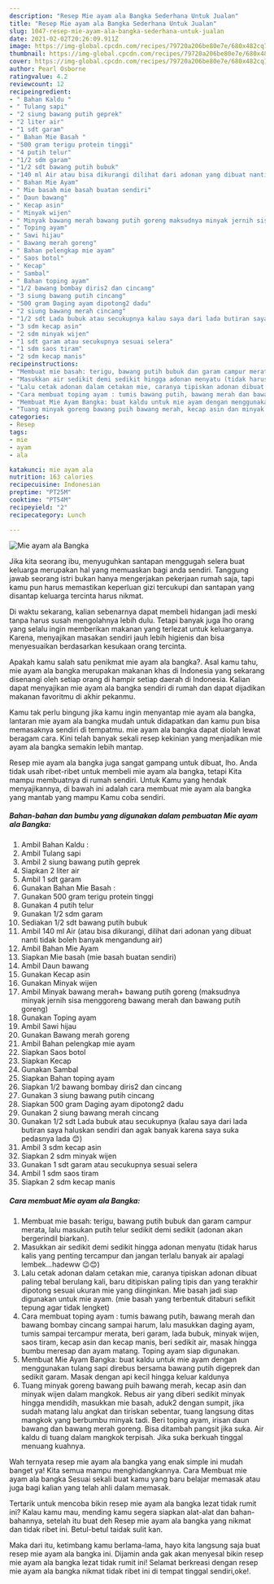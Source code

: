 ```yaml
---
description: "Resep Mie ayam ala Bangka Sederhana Untuk Jualan"
title: "Resep Mie ayam ala Bangka Sederhana Untuk Jualan"
slug: 1047-resep-mie-ayam-ala-bangka-sederhana-untuk-jualan
date: 2021-02-02T20:26:09.911Z
image: https://img-global.cpcdn.com/recipes/79720a206be80e7e/680x482cq70/mie-ayam-ala-bangka-foto-resep-utama.jpg
thumbnail: https://img-global.cpcdn.com/recipes/79720a206be80e7e/680x482cq70/mie-ayam-ala-bangka-foto-resep-utama.jpg
cover: https://img-global.cpcdn.com/recipes/79720a206be80e7e/680x482cq70/mie-ayam-ala-bangka-foto-resep-utama.jpg
author: Pearl Osborne
ratingvalue: 4.2
reviewcount: 12
recipeingredient:
- " Bahan Kaldu "
- " Tulang sapi"
- "2 siung bawang putih geprek"
- "2 liter air"
- "1 sdt garam"
- " Bahan Mie Basah "
- "500 gram terigu protein tinggi"
- "4 putih telur"
- "1/2 sdm garam"
- "1/2 sdt bawang putih bubuk"
- "140 ml Air atau bisa dikurangi dilihat dari adonan yang dibuat nanti tidak boleh banyak mengandung air"
- " Bahan Mie Ayam"
- " Mie basah mie basah buatan sendiri"
- " Daun bawang"
- " Kecap asin"
- " Minyak wijen"
- " Minyak bawang merah bawang putih goreng maksudnya minyak jernih sisa menggoreng bawang merah dan bawang putih goreng"
- " Toping ayam"
- " Sawi hijau"
- " Bawang merah goreng"
- " Bahan pelengkap mie ayam"
- " Saos botol"
- " Kecap"
- " Sambal"
- " Bahan toping ayam"
- "1/2 bawang bombay diris2 dan cincang"
- "3 siung bawang putih cincang"
- "500 gram Daging ayam dipotong2 dadu"
- "2 siung bawang merah cincang"
- "1/2 sdt Lada bubuk atau secukupnya kalau saya dari lada butiran saya haluskan sendiri dan agak banyak karena saya suka pedasnya lada "
- "3 sdm kecap asin"
- "2 sdm minyak wijen"
- "1 sdt garam atau secukupnya sesuai selera"
- "1 sdm saos tiram"
- "2 sdm kecap manis"
recipeinstructions:
- "Membuat mie basah: terigu, bawang putih bubuk dan garam campur merata, lalu masukan putih telur sedikit demi sedikit (adonan akan bergerindil biarkan)."
- "Masukkan air sedikit demi sedikit hingga adonan menyatu (tidak harus kalis yang penting tercampur dan jangan terlalu banyak air apalagi lembek...hadeww 😉😊)"
- "Lalu cetak adonan dalam cetakan mie, caranya tipiskan adonan dibuat paling tebal berulang kali, baru ditipiskan paling tipis dan yang terakhir dipotong sesuai ukuran mie yang diinginkan. Mie basah jadi siap digunakan untuk mie ayam. (mie basah yang terbentuk ditaburi sefikit tepung agar tidak lengket)"
- "Cara membuat toping ayam : tumis bawang putih, bawang merah dan bawang bombay cincang sampai harum, lalu masukkan daging ayam, tumis sampai tercampur merata, beri garam, lada bubuk, minyak wijen, saos tiram, kecap asin dan kecap manis, beri sedikit air, masak hingga bumbu meresap dan ayam matang. Toping ayam siap digunakan."
- "Membuat Mie Ayam Bangka: buat kaldu untuk mie ayam dengan menggunakan tulang sapi direbus bersama bawang putih digeprek dan sedikit garam. Masak dengan api kecil hingga keluar kaldunya"
- "Tuang minyak goreng bawang puih bawang merah, kecap asin dan minyak wijen dalam mangkok. Rebus air yang diberi sedikit minyak hingga mendidih, masukkan mie basah, aduk2 dengan sumpit, jika sudah matang lalu angkat dan tiriskan sebentar, tuang langsung ditas mangkok yang berbumbu minyak tadi. Beri toping ayam, irisan daun bawang dan bawang merah goreng. Bisa ditambah pangsit jika suka. Air kaldu di tuang dalam mangkok terpisah. Jika suka berkuah tinggal menuang kuahnya."
categories:
- Resep
tags:
- mie
- ayam
- ala

katakunci: mie ayam ala 
nutrition: 163 calories
recipecuisine: Indonesian
preptime: "PT25M"
cooktime: "PT54M"
recipeyield: "2"
recipecategory: Lunch

---
```



![Mie ayam ala Bangka](https://img-global.cpcdn.com/recipes/79720a206be80e7e/680x482cq70/mie-ayam-ala-bangka-foto-resep-utama.jpg)

Jika kita seorang ibu, menyuguhkan santapan menggugah selera buat keluarga merupakan hal yang memuaskan bagi anda sendiri. Tanggung jawab seorang istri bukan hanya mengerjakan pekerjaan rumah saja, tapi kamu pun harus memastikan keperluan gizi tercukupi dan santapan yang disantap keluarga tercinta harus nikmat.

Di waktu  sekarang, kalian sebenarnya dapat membeli hidangan jadi meski tanpa harus susah mengolahnya lebih dulu. Tetapi banyak juga lho orang yang selalu ingin memberikan makanan yang terlezat untuk keluarganya. Karena, menyajikan masakan sendiri jauh lebih higienis dan bisa menyesuaikan berdasarkan kesukaan orang tercinta. 



Apakah kamu salah satu penikmat mie ayam ala bangka?. Asal kamu tahu, mie ayam ala bangka merupakan makanan khas di Indonesia yang sekarang disenangi oleh setiap orang di hampir setiap daerah di Indonesia. Kalian dapat menyajikan mie ayam ala bangka sendiri di rumah dan dapat dijadikan makanan favoritmu di akhir pekanmu.

Kamu tak perlu bingung jika kamu ingin menyantap mie ayam ala bangka, lantaran mie ayam ala bangka mudah untuk didapatkan dan kamu pun bisa memasaknya sendiri di tempatmu. mie ayam ala bangka dapat diolah lewat beragam cara. Kini telah banyak sekali resep kekinian yang menjadikan mie ayam ala bangka semakin lebih mantap.

Resep mie ayam ala bangka juga sangat gampang untuk dibuat, lho. Anda tidak usah ribet-ribet untuk membeli mie ayam ala bangka, tetapi Kita mampu membuatnya di rumah sendiri. Untuk Kamu yang hendak menyajikannya, di bawah ini adalah cara membuat mie ayam ala bangka yang mantab yang mampu Kamu coba sendiri.

<!--inarticleads1-->

##### Bahan-bahan dan bumbu yang digunakan dalam pembuatan Mie ayam ala Bangka:

1. Ambil  Bahan Kaldu :
1. Ambil  Tulang sapi
1. Ambil 2 siung bawang putih geprek
1. Siapkan 2 liter air
1. Ambil 1 sdt garam
1. Gunakan  Bahan Mie Basah :
1. Gunakan 500 gram terigu protein tinggi
1. Gunakan 4 putih telur
1. Gunakan 1/2 sdm garam
1. Sediakan 1/2 sdt bawang putih bubuk
1. Ambil 140 ml Air (atau bisa dikurangi, dilihat dari adonan yang dibuat nanti tidak boleh banyak mengandung air)
1. Ambil  Bahan Mie Ayam
1. Siapkan  Mie basah (mie basah buatan sendiri)
1. Ambil  Daun bawang
1. Gunakan  Kecap asin
1. Gunakan  Minyak wijen
1. Ambil  Minyak bawang merah+ bawang putih goreng (maksudnya minyak jernih sisa menggoreng bawang merah dan bawang putih goreng)
1. Gunakan  Toping ayam
1. Ambil  Sawi hijau
1. Gunakan  Bawang merah goreng
1. Ambil  Bahan pelengkap mie ayam
1. Siapkan  Saos botol
1. Siapkan  Kecap
1. Gunakan  Sambal
1. Siapkan  Bahan toping ayam
1. Siapkan 1/2 bawang bombay diris2 dan cincang
1. Gunakan 3 siung bawang putih cincang
1. Siapkan 500 gram Daging ayam dipotong2 dadu
1. Gunakan 2 siung bawang merah cincang
1. Gunakan 1/2 sdt Lada bubuk atau secukupnya (kalau saya dari lada butiran saya haluskan sendiri dan agak banyak karena saya suka pedasnya lada 😊)
1. Ambil 3 sdm kecap asin
1. Siapkan 2 sdm minyak wijen
1. Gunakan 1 sdt garam atau secukupnya sesuai selera
1. Ambil 1 sdm saos tiram
1. Siapkan 2 sdm kecap manis




<!--inarticleads2-->

##### Cara membuat Mie ayam ala Bangka:

1. Membuat mie basah: terigu, bawang putih bubuk dan garam campur merata, lalu masukan putih telur sedikit demi sedikit (adonan akan bergerindil biarkan).
1. Masukkan air sedikit demi sedikit hingga adonan menyatu (tidak harus kalis yang penting tercampur dan jangan terlalu banyak air apalagi lembek...hadeww 😉😊)
1. Lalu cetak adonan dalam cetakan mie, caranya tipiskan adonan dibuat paling tebal berulang kali, baru ditipiskan paling tipis dan yang terakhir dipotong sesuai ukuran mie yang diinginkan. Mie basah jadi siap digunakan untuk mie ayam. (mie basah yang terbentuk ditaburi sefikit tepung agar tidak lengket)
1. Cara membuat toping ayam : tumis bawang putih, bawang merah dan bawang bombay cincang sampai harum, lalu masukkan daging ayam, tumis sampai tercampur merata, beri garam, lada bubuk, minyak wijen, saos tiram, kecap asin dan kecap manis, beri sedikit air, masak hingga bumbu meresap dan ayam matang. Toping ayam siap digunakan.
1. Membuat Mie Ayam Bangka: buat kaldu untuk mie ayam dengan menggunakan tulang sapi direbus bersama bawang putih digeprek dan sedikit garam. Masak dengan api kecil hingga keluar kaldunya
1. Tuang minyak goreng bawang puih bawang merah, kecap asin dan minyak wijen dalam mangkok. Rebus air yang diberi sedikit minyak hingga mendidih, masukkan mie basah, aduk2 dengan sumpit, jika sudah matang lalu angkat dan tiriskan sebentar, tuang langsung ditas mangkok yang berbumbu minyak tadi. Beri toping ayam, irisan daun bawang dan bawang merah goreng. Bisa ditambah pangsit jika suka. Air kaldu di tuang dalam mangkok terpisah. Jika suka berkuah tinggal menuang kuahnya.




Wah ternyata resep mie ayam ala bangka yang enak simple ini mudah banget ya! Kita semua mampu menghidangkannya. Cara Membuat mie ayam ala bangka Sesuai sekali buat kamu yang baru belajar memasak atau juga bagi kalian yang telah ahli dalam memasak.

Tertarik untuk mencoba bikin resep mie ayam ala bangka lezat tidak rumit ini? Kalau kamu mau, mending kamu segera siapkan alat-alat dan bahan-bahannya, setelah itu buat deh Resep mie ayam ala bangka yang nikmat dan tidak ribet ini. Betul-betul taidak sulit kan. 

Maka dari itu, ketimbang kamu berlama-lama, hayo kita langsung saja buat resep mie ayam ala bangka ini. Dijamin anda gak akan menyesal bikin resep mie ayam ala bangka lezat tidak rumit ini! Selamat berkreasi dengan resep mie ayam ala bangka nikmat tidak ribet ini di tempat tinggal sendiri,oke!.

